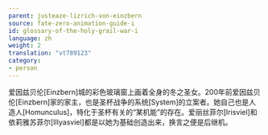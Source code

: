 ```yaml
---
parent: justeaze-lizrich-von-einzbern
source: fate-zero-animation-guide-i
id: glossary-of-the-holy-grail-war-i
language: zh
weight: 2
translation: "vt789123"
category:
- person
---
```


爱因兹贝伦[Einzbern]城的彩色玻璃窗上画着全身的冬之圣女。200年前爱因兹贝伦[Einzbern]家的家主，也是圣杯战争的系统[System]的立案者。她自己也是人造人[Homunculus]，特化于圣杯有关的“某机能”的存在。爱丽丝菲尔[Irisviel]和依莉雅苏菲尔[Illyasviel]都是以她为基础创造出来，换言之便是后继机。
